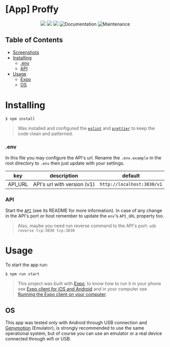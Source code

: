 # [App] Proffy
<p align=center>
    <img src="https://img.shields.io/badge/version-1.0.0-blue.svg?cacheSeconds=2592000"/>
    <img src="https://img.shields.io/badge/eslint-6.8.0-4b32c3?style=flat-square&logo=eslint" />
    <img src="https://flat.badgen.net/badge/style-guide/airbnb/ff5a5f?icon=airbnb" />
    <img alt="Documentation" src="https://img.shields.io/badge/documentation-yes-brightgreen.svg" target="https://github.com/hpbonfim/NLW/tree/master/2%23/backend" />
    <img alt="Maintenance" src="https://img.shields.io/badge/Maintained%3F-yes-green.svg" target="https://github.com/hpbonfim/NLW/tree/master/2%23/backend" />
</p>

## Table of Contents
* [Screenshots](#screenshots)
* [Installing](#installing)
    * [.env](#env)
    * [API](#api)
* [Usage](#usage)
  * [Expo](#expo)
  * [OS](#os)

# Installing
```
$ npm install
```
> Was installed and configured the [`eslint`](https://eslint.org/) and [`prettier`](https://prettier.io/) to keep the code clean and patterned.

### .env
In this file you may configure the API's url. Rename the `.env.example` in the root directory to `.env` then just update with your settings.

key|description|default
---|---|---
API_URL|API's url with version (v1)|`http://localhost:3030/v1`

### API
Start the [`API`](../backend) (see its README for more information). In case of any change in the API's port or host remember to update the `env`'s `API_URL` property too.
> Also, maybe you need run reverse command to the API's port: `adb reverse tcp:3030 tcp:3030`

# Usage
To start the app run:
```
$ npm run start
```
> This project was built with [Expo](https://expo.io), to know how to run it in your phone see [Expo client for iOS and Android](https://docs.expo.io/versions/v37.0.0/get-started/installation/#2-mobile-app-expo-client-for-ios) and in your computer see [Running the Expo client on your computer](https://docs.expo.io/versions/v37.0.0/get-started/installation/#running-the-expo-client-on-your-computer).

## OS
This app was tested only with Android through USB connection and [Genymotion](https://www.genymotion.com/) (Emulator), is strongly recommended to use the same operational system, but of course you can use an emulator or a real device connected through wifi or USB.
